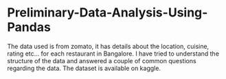 # Preliminary-Data-Analysis-Using-Pandas

The data used is from zomato, it has details about the location, cuisine, rating etc... for each restaurant in Bangalore. I have tried to understand the structure of the data and answered a couple of common questions regarding the data. 
The dataset is available on kaggle. 
